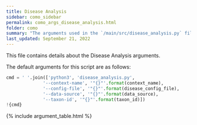 ```yaml
---
title: Disease Analysis
sidebar: como_sidebar
permalink: como_args_disease_analysis.html
folder: como
summary: "The arguments used in the `/main/src/disease_analysis.py` file"
last_updated: September 21, 2022
---
```


This file contains details about the Disease Analysis arguments.

The default arguments for this script are as follows:
```python
cmd = ' '.join(['python3', 'disease_analysis.py',
              '--context-name', '"{}"'.format(context_name),
              '--config-file', '"{}"'.format(disease_config_file),
              '--data-source', '"{}"'.format(data_source),
              '--taxon-id', '"{}"'.format(taxon_id)])
!{cmd}
```


{% include argument_table.html %}
